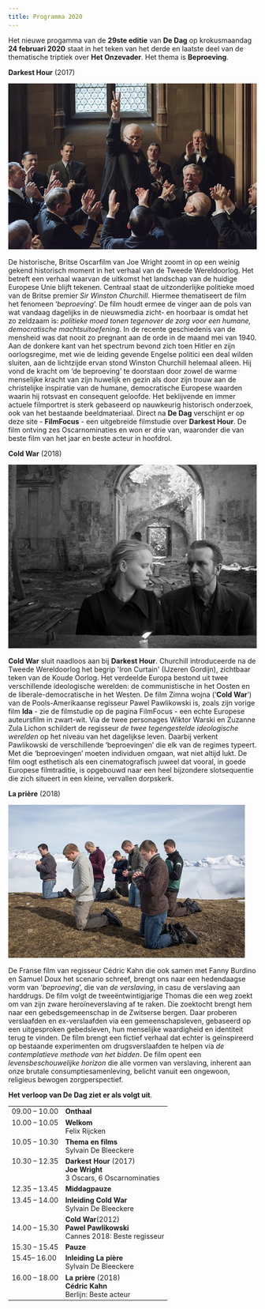```yaml
---
title: Programma 2020
---
```


Het nieuwe progamma van de **29ste editie** van **De Dag** op krokusmaandag **24 februari 2020** staat in het teken van het derde en laatste deel van de thematische triptiek over **Het Onzevader**. Het thema is **Beproeving**.

**Darkest Hour** (2017)

<img src= "dh.jpg">

 De historische, Britse Oscarfilm van Joe Wright zoomt in op een weinig gekend historisch moment in het verhaal van de Tweede Wereldoorlog. Het betreft een verhaal waarvan de uitkomst het landschap van de huidige Europese Unie blijft tekenen. Centraal staat de uitzonderlijke politieke moed van de Britse premier _Sir Winston Churchill_. Hiermee thematiseert de film het fenomeen ‘_beproeving_’. De film houdt ermee de vinger aan de pols van wat vandaag dagelijks in de nieuwsmedia zicht- en hoorbaar is omdat het zo zeldzaam is: _politieke moed tonen tegenover de zorg voor een humane, democratische machtsuitoefening_. In de recente geschiedenis van de mensheid was dat nooit zo pregnant aan de orde in de maand mei van 1940. Aan de donkere kant van het spectrum bevond zich toen Hitler en zijn oorlogsregime, met wie de leiding gevende Engelse politici een deal wilden sluiten, aan de lichtzijde ervan stond Winston Churchill helemaal alleen. Hij vond de kracht om ‘de beproeving’ te doorstaan door zowel de warme menselijke kracht van zijn huwelijk en gezin als door zijn trouw aan de christelijke inspiratie van de humane, democratische Europese waarden waarin hij rotsvast en consequent geloofde. Het beklijvende en immer actuele filmportret is sterk gebaseerd op nauwkeurig historisch onderzoek, ook van het bestaande beeldmateriaal. Direct na **De Dag** verschijnt er op deze site - **FilmFocus** - een uitgebreide filmstudie over **Darkest Hour**. De film ontving zes Oscarnominaties en won er drie van, waaronder die van beste film van het jaar en beste acteur in hoofdrol. 


**Cold War** (2018) 

<img src=cws.jpg>

**Cold War** sluit naadloos aan bij **Darkest Hour**. Churchill introduceerde na de Tweede Wereldoorlog het begrip 'Iron Curtain' (IJzeren Gordijn), zichtbaar teken van de Koude Oorlog. Het verdeelde Europa bestond uit twee verschillende ideologische werelden: de communistische in het Oosten en de liberale-democratische in het Westen. De film Zimna wojna (‘**Cold War**’) van de Pools-Amerikaanse regisseur Pawel Pawlikowski is, zoals zijn vorige film **Ida** - zie de filmstudie op de pagina FilmFocus - een echte Europese auteursfilm in zwart-wit. Via de twee personages Wiktor Warski en Zuzanne Zula Lichon schildert de regisseur _de twee tegengestelde ideologische werelden_ op het niveau van het dagelijkse leven. Daarbij verkent Pawlikowski de verschillende ‘beproevingen’ die elk van de regimes typeert. Met die ‘beproevingen’ moeten individuen omgaan, wat niet altijd lukt. De film oogt esthetisch als een cinematografisch juweel dat vooral, in goede Europese filmtraditie, is opgebouwd naar een heel bijzondere slotsequentie die zich situeert in een kleine, vervallen dorpskerk. 

**La prière** (2018)

<img src="lp.jpg">

 De Franse film van regisseur Cédric Kahn die ook samen met Fanny Burdino en Samuel Doux het scenario schreef, brengt ons naar een hedendaagse vorm van ‘_beproeving_’, die van _de verslaving_, in casu de verslaving aan harddrugs. De film volgt de tweeëntwintigjarige Thomas die een weg zoekt om van zijn zware heroïneverslaving af te raken. Die zoektocht brengt hem naar een gebedsgemeenschap in de Zwitserse bergen. Daar proberen verslaafden en ex-verslaafden via een gemeenschapsleven, gebaseerd op een uitgesproken gebedsleven, hun menselijke waardigheid en identiteit terug te vinden. De film brengt een fictief verhaal dat echter is geïnspireerd op bestaande experimenten om drugsverslaafden te helpen via _de contemplatieve methode van het bidden_. De film opent een _levensbeschouwelijke horizon_ die alle vormen van verslaving, inherent aan onze brutale consumptiesamenleving, belicht vanuit een ongewoon, religieus bewogen zorgperspectief. 


**Het verloop van De Dag ziet er als volgt uit**.

<table cellpadding="3" cellspacing="2">
               <tr>
                 <td valign="top">09.00 &ndash; 10.00</td>
                 <td><strong id="onthaal">Onthaal</strong></td>
               </tr>
               <tr>
                 <td valign="top">10.00 &ndash; 10.05 </td>
                 <td><strong id="welkom">Welkom</strong><br>
                   <span id="felixrijcken">Felix Rijcken</span></td>
               </tr>
                 <td valign="top">10.05 &ndash; 10.30 </td>
                 <td><strong id="ovrhetthema">Thema en films</strong><br>
                   <span id="SylvainDeBleeckere">Sylvain De Bleeckere</span></td>
               </tr>
                 </td> 
               <tr>
                 <td valign="top">10.30 &ndash; 12.35</td>
                 <td><strong class="style1" id="legaminauv&eacute;lo">Darkest Hour</strong> (2017) <br>
                   <strong>Joe Wright</strong><br>
                   <span class="Prijs">3 Oscars, 6 Oscarnominaties</span></td>
               </tr>
               <tr>
                 <td>12.35  &ndash; 13.45</td>
                 <td id="middagpauze2"><strong>Middagpauze</strong></td>
               </tr>
               </td>
               </tr>
                 <td valign="top">13.45 &ndash; 14.00 </td>
                 <td><strong id="ovrhetthema">Inleiding Cold War</strong><br>
                   <span id="SylvainDeBleeckere">Sylvain De Bleeckere</span></td>
               </tr>
                 </td> 
                 <td valign="top
               <tr>
                 <td valign="top">14.00  &ndash; 15.30</td>
                 <td><strong class="style1">Cold War</strong>(2012) <br>
                   <strong id="tonykaye">Pawel Pawlikowski</strong><br>
                 <span class="Prijs">Cannes 2018: Beste regisseur</span></td>
               </tr>
               <tr>
                 <td valign="top">15.30 &ndash; 15.45</td>
                 <td><strong id="pauze">Pauze</strong></td>
               </tr>
                 <td valign="top">15.45&ndash; 16.00 </td>
                 <td><strong id="inleiding">Inleiding La pière <span class="gamin"></span></strong><br>
                   <span id="SylvainDeBleeckere">Sylvain De Bleeckere</span></td>
               <tr>
                 <td valign="top">16.00 &ndash; 18.00</td>
                 <td><strong class="style1" id="hiddenfigures">La prière</strong> (2018) <br>
                   <span id="alikaurismaki"><strong>Cédric Kahn</strong> <br>
                   <span class="Prijs">Berlijn: Beste acteur </span></span></td>
               </tr>
            </td>
    </table>